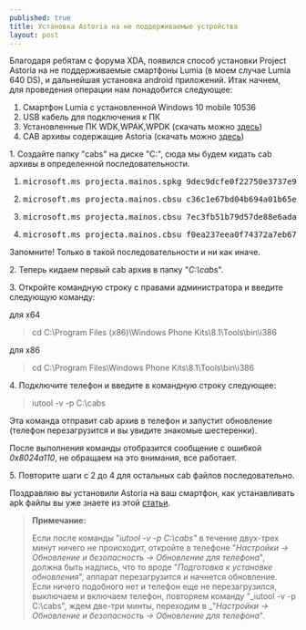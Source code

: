 ```yaml
---
published: true
title: Установка Astoria на не поддерживаемые устройства
layout: post
---
```

Благодаря ребятам с форума XDA, появился способ установки Project Astoria на не поддерживаемые смартфоны Lumia (в моем случае Lumia 640 DS), и дальнейшая установка android приложений. Итак начнем, для проведения операции нам понадобится следующее:

1.  Смартфон Lumia с установленной Windows 10 mobile 10536
2.  USB кабель для подключения к ПК
3.  Установленные ПК WDK,WPAK,WPDK (скачать можно [здесь](https://yadi.sk/d/SaVmXicHjVjEE))
4.  CAB архивы содержащие Astoria (скачать можно [здесь](https://yadi.sk/d/0yxpzyLIjVj9q))

1\. Создайте папку "cabs" на диске "C:\", сюда мы будем кидать cab архивы в определенной последовательности.

1.  <pre>microsoft.ms_projecta.mainos.spkg_9dec9dcfe0f22750e3737e9a484e7a60e193303c.cab</pre>

2.  <pre>microsoft.ms_projecta.mainos.cbsu_c36c1e67bd04b694a01b65efeb70213ff439be76.cab</pre>

3.  <pre>microsoft.ms_projecta.mainos.cbsu_7ec3fb51b79d57de88e6adaa0e27800106ecedd8.cab</pre>

4.  <pre>microsoft.ms_projecta.mainos.cbsu_f0ea237eea0f74372a7eb6745585a06a4ee3feb9.cab</pre>

Запомните! Только в такой последовательности и ни как иначе.

2\. Теперь кидаем первый cab архив в папку "_C:\cabs_".

3\. Откройте командную строку с правами администратора и введите следующую команду:

для x64

> cd C:\Program Files (x86)\Windows Phone Kits\8.1\Tools\bin\i386

для x86

> cd C:\Program Files\Windows Phone Kits\8.1\Tools\bin\i386

4\. Подключите телефон и введите в командную строку следующее:

> iutool -v -p C:\cabs

Эта команда отправит cab архив в телефон и запустит обновление (телефон перезагрузится и вы увидите знакомые шестеренки).

После выполнения команды отобразится сообщение с ошибкой _0x8024a110_, не обращаем на это внимания, все работает.

5\. Повторите шаги с 2 до 4 для остальных cab файлов последовательно.

Поздравляю вы установили Astoria на ваш смартфон, как устанавливать apk файлы вы уже знаете из этой [статьи](http://wp-seven.ru/instruktsii/system/windows-mobile-system/ustanovka-android-prilozhenij-na-windows-10-mobile-build-10536.html).

> **Примечание:**
> 
> Если после команды "_iutool -v -p C:\cabs"_ в течение двух-трех минут ничего не происходит, откройте в телефоне "_Настройки -> Обновление и безопасность -> Обновление для телефона_", должна быть надпись, что то вроде "_Подготовка к установке обновления_", аппарат перезагрузится и начнется обновление. Если ничего подобного нет и телефон еще не перезагрузился, выключаем и включаем телефон, повторяем команду "_iutool -v -p C:\cabs", ждем две-три минты, переходим в _"_Настройки -> Обновление и безопасность -> Обновление для телефона_".